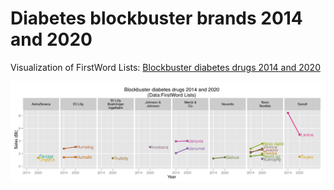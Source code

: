 # Diabetes blockbuster brands 2014 and 2020

Visualization of FirstWord Lists: [Blockbuster diabetes drugs 2014 and 2020](http://www.firstwordpharma.com/node/1282421#axzz3ZoYrDX18)

![blockbusters](https://github.com/tpall/Diabetesblockbusters/blob/master/Diabetesblockbusters.png)
